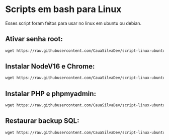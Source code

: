 # Scripts em bash para Linux

Esses script foram feitos para usar no linux em ubuntu ou debian.

## Ativar senha root:
```markdown
wget https://raw.githubusercontent.com/CauaSilvaDev/script-linux-ubuntu/main/ativar-senha-root.sh; chmod 777 ativar-senha-root.sh; ./ativar-senha-root.sh
```

## Instalar NodeV16 e Chrome:
```markdown
wget https://raw.githubusercontent.com/CauaSilvaDev/script-linux-ubuntu/main/instalar-nodev16-chrome.sh; chmod 777 instalar-nodev16-chrome.sh; ./instalar-nodev16-chrome.sh
```

## Instalar PHP e phpmyadmin:
```markdown
wget https://raw.githubusercontent.com/CauaSilvaDev/script-linux-ubuntu/main/instalar-php-phpmyadmin.sh; chmod 777 instalar-php-phpmyadmin.sh; ./instalar-php-phpmyadmin.sh
```

## Restaurar backup SQL:
```markdown
wget https://raw.githubusercontent.com/CauaSilvaDev/script-linux-ubuntu/main/restaurar-backup-mysql.sh; chmod 777 restaurar-backup-mysql.sh; ./restaurar-backup-mysql.sh
```




